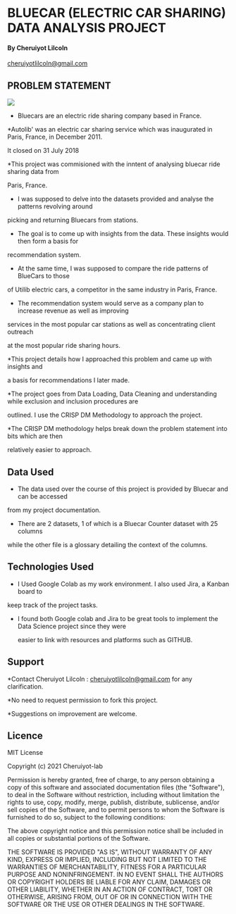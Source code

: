 # BLUECAR (ELECTRIC CAR SHARING) DATA ANALYSIS PROJECT

#### By Cheruiyot Lilcoln
   
   cheruiyotlilcoln@gmail.com 

## PROBLEM STATEMENT

<img src="http://www.travel-images.com/pht/france957.jpg">



* Bluecars are an electric ride sharing company based in France.

*Autolib' was an electric car sharing service which was inaugurated in Paris, France, in December 2011.

 It closed on 31 July 2018 

*This project was commisioned with the inntent of analysing bluecar ride sharing data from

Paris, France.

* I was supposed to delve into the datasets provided and analyse the patterns revolving around

picking and returning Bluecars from stations.

* The goal is to come up with insights from the data. These insights would then form a basis for

 recommendation system.

* At the same time, I was supposed to compare the ride patterns of BlueCars to those

 of Utilib electric cars, a competitor in the same industry in Paris, France.

* The recommendation system would serve as a company plan to increase revenue as well as improving

 services in the most popular car stations as well as concentrating client outreach

 at the most popular ride sharing hours.

*This project details  how I approached this problem and came up with insights and 
 
 a basis for  recommendations I later made. 

*The project goes from Data Loading, Data Cleaning and understanding while exclusion and inclusion procedures are 

outlined. I use the CRISP DM Methodology to approach the project.

*The CRISP DM methodology helps break down the problem statement  into bits which are then 

 relatively easier to approach.

## Data Used

* The data used over the course of this project is provided by Bluecar and can be accessed

 from my project documentation.

* There are 2 datasets, 1 of which is a Bluecar Counter  dataset with 25 columns

 while the other file is a glossary detailing the context of the columns. 

## Technologies Used

* I Used Google Colab as my work environment. I also used Jira, a Kanban board to

 keep track of the project tasks.
 
* I found both Google colab and Jira to be great tools to implement the Data Science project since they were
   
  easier to link with resources and platforms such as GITHUB.

## Support

*Contact Cheruiyot Lilcoln : cheruiyotlilcoln@gmail.com for any clarification.

*No need to request permission to fork this project.

*Suggestions on improvement are welcome.

## Licence

MIT License

Copyright (c) 2021 Cheruiyot-lab

Permission is hereby granted, free of charge, to any person obtaining a copy
of this software and associated documentation files (the "Software"), to deal
in the Software without restriction, including without limitation the rights
to use, copy, modify, merge, publish, distribute, sublicense, and/or sell
copies of the Software, and to permit persons to whom the Software is
furnished to do so, subject to the following conditions:

The above copyright notice and this permission notice shall be included in all
copies or substantial portions of the Software.

THE SOFTWARE IS PROVIDED "AS IS", WITHOUT WARRANTY OF ANY KIND, EXPRESS OR
IMPLIED, INCLUDING BUT NOT LIMITED TO THE WARRANTIES OF MERCHANTABILITY,
FITNESS FOR A PARTICULAR PURPOSE AND NONINFRINGEMENT. IN NO EVENT SHALL THE
AUTHORS OR COPYRIGHT HOLDERS BE LIABLE FOR ANY CLAIM, DAMAGES OR OTHER
LIABILITY, WHETHER IN AN ACTION OF CONTRACT, TORT OR OTHERWISE, ARISING FROM,
OUT OF OR IN CONNECTION WITH THE SOFTWARE OR THE USE OR OTHER DEALINGS IN THE
SOFTWARE.
